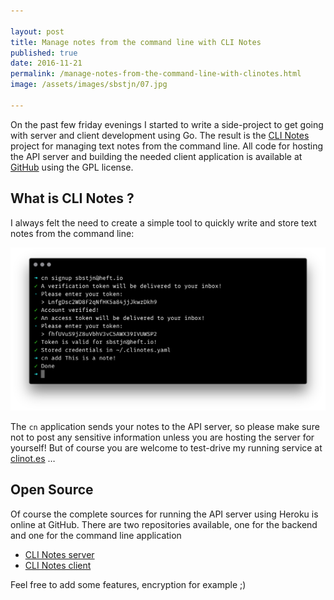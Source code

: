 ```yaml
---

layout: post
title: Manage notes from the command line with CLI Notes
published: true
date: 2016-11-21
permalink: /manage-notes-from-the-command-line-with-clinotes.html
image: /assets/images/sbstjn/07.jpg

---
```


On the past few friday evenings I started to write a side-project to get going with server and client development using Go. The result is the [CLI Notes](https://clinot.es) project for managing text notes from the command line. All code for hosting the API server and building the needed client application is available at [GitHub](https://github.com/clinotes) using the GPL license.

## What is CLI Notes ?

I always felt the need to create a simple tool to quickly write and store text notes from the command line:

![CLINotes](/assets/images/posts/2016-11-21-manage-notes-from-the-command-line/terminal.png)

The `cn` application sends your notes to the API server, so please make sure not to post any sensitive information unless you are hosting the server for yourself! But of course you are welcome to test-drive my running service at <a href="https://clinot.es">clinot.es</a> …

## Open Source

Of course the complete sources for running the API server using Heroku is online at GitHub. There are two repositories available, one for the backend and one for the command line application

 - [CLI Notes server](https://github.com/clinotes/server)
 - [CLI Notes client](https://github.com/clinotes/client)

Feel free to add some features, encryption for example ;)
